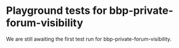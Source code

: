 # Playground tests for bbp-private-forum-visibility
We are still awaiting the first test run for bbp-private-forum-visibility.
